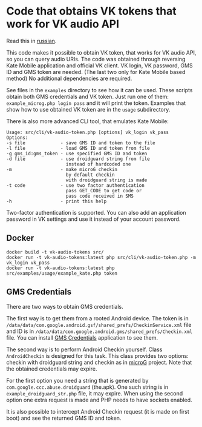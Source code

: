# Code that obtains VK tokens that work for VK audio API

Read this in [russian](README.ru.md).

This code makes it possible to obtain VK token, that works for VK audio API, so you can query audio URIs. The code was obtained through reversing Kate Mobile application and official VK client. VK login, VK password, GMS ID and GMS token are needed. (The last two only for Kate Mobile based method) No additional dependencies are required.

See files in the `examples` directory to see how it can be used. These scripts obtain both GMS credentials and VK token. Just run one of them: `example_microg.php login pass` and it will print the token. Examples that show how to use obtained VK token are in the `usage` subdirectory.

There is also more advanced CLI tool, that emulates Kate Mobile:
```
Usage: src/cli/vk-audio-token.php [options] vk_login vk_pass
Options:
-s file             - save GMS ID and token to the file
-l file             - load GMS ID and token from file
-g gms_id:gms_token - use specified GMS ID and token
-d file             - use droidguard string from file
                      instead of hardcoded one
-m                  - make microG checkin
                      by default checkin
                      with droidguard string is made
-t code             - use two factor authentication
                      pass GET_CODE to get code or
                      pass code received in SMS
-h                  - print this help
```

Two-factor authentication is supported. You can also add an application password in VK settings and use it instead of your account password.

## Docker
```
docker build -t vk-audio-tokens src/
docker run -t vk-audio-tokens:latest php src/cli/vk-audio-token.php -m vk_login vk_pass
docker run -t vk-audio-tokens:latest php src/examples/usage/example_kate.php token
```

## GMS Credentials

There are two ways to obtain GMS credentials.

The first way is to get them from a rooted Android device. The token is in `/data/data/com.google.android.gsf/shared_prefs/CheckinService.xml` file and ID is in `/data/data/com.google.android.gms/shared_prefs/Checkin.xml` file. You can install [GMS Credentials](https://github.com/vodka2/gms-credentials) application to see them.

The second way is to perform Android Checkin yourself. Class `AndroidCheckin` is designed for this task. This class provides two options: checkin with droidguard string and checkin as in [microG](https://github.com/microg) project. Note that the obtained credentials may expire.

For the first option you need a string that is generated by `com.google.ccc.abuse.droidguard` (the.apk). One such string is in `example_droidguard_str.php` file, it may expire. When using the second option one extra request is made and PHP needs to have sockets enabled.

It is also possible to intercept Android Checkin request (it is made on first boot) and see the returned GMS ID and token.